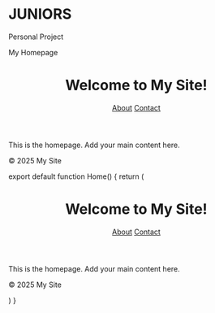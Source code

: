 # JUNIORS
Personal Project
<!DOCTYPE html>
<html lang="en">
<head>
  <meta charset="UTF-8">
  <meta name="viewport" content="width=device-width, initial-scale=1.0">
  My Homepage
</head>
<body>
  <header>
    <h1>Welcome to My Site!</h1>
    <nav>
      <a href="/about.html">About</a>
      <a href="/contact.html">Contact</a>
    </nav>
  </header>
  <main>
    <p>This is the homepage. Add your main content here.</p>
  </main>
  <footer>
    <p>&copy; 2025 My Site</p>
  </footer>
</body>
</html>

export default function Home() {
  return (
    <div>
      <header>
        <h1>Welcome to My Site!</h1>
        <nav>
          <a href="/about">About</a>
          <a href="/contact">Contact</a>
        </nav>
      </header>
      <main>
        <p>This is the homepage. Add your main content here.</p>
      </main>
      <footer>
        <p>&copy; 2025 My Site</p>
      </footer>
    </div>
  )
}
